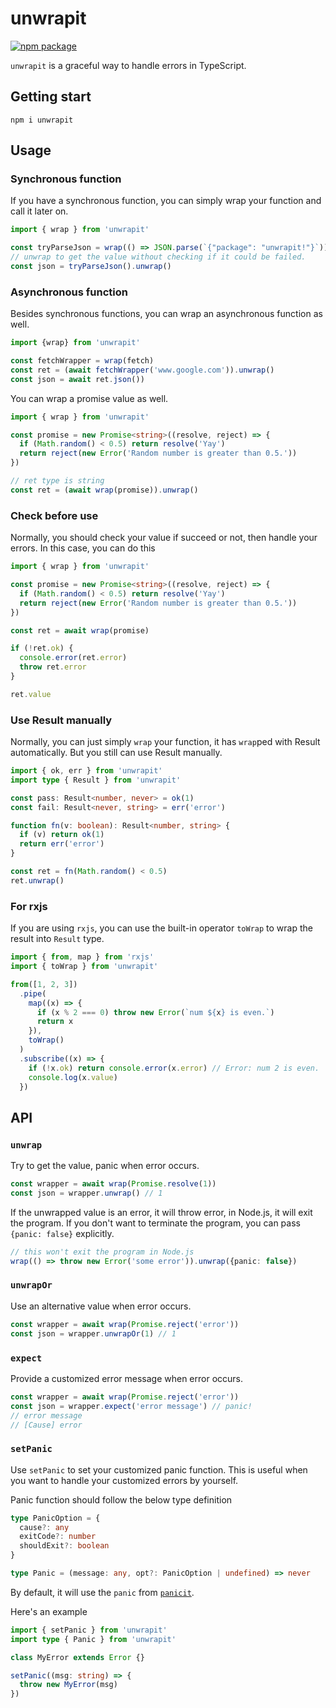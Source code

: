 # unwrapit

<p>
  <a href="https://npmjs.com/package/unwrapit"><img src="https://img.shields.io/npm/v/unwrapit.svg" alt="npm package"></a>
</p>

`unwrapit` is a graceful way to handle errors in TypeScript.

## Getting start

```shell
npm i unwrapit
```

## Usage

### Synchronous function

If you have a synchronous function, you can simply wrap your function and call
it later on.

```ts
import { wrap } from 'unwrapit'

const tryParseJson = wrap(() => JSON.parse(`{"package": "unwrapit!"}`))
// unwrap to get the value without checking if it could be failed.
const json = tryParseJson().unwrap()
```

### Asynchronous function

Besides synchronous functions, you can wrap an asynchronous function as well.

```ts
import {wrap} from 'unwrapit'

const fetchWrapper = wrap(fetch)
const ret = (await fetchWrapper('www.google.com')).unwrap()
const json = await ret.json())
```

You can wrap a promise value as well.

```ts
import { wrap } from 'unwrapit'

const promise = new Promise<string>((resolve, reject) => {
  if (Math.random() < 0.5) return resolve('Yay')
  return reject(new Error('Random number is greater than 0.5.'))
})

// ret type is string
const ret = (await wrap(promise)).unwrap()
```

### Check before use

Normally, you should check your value if succeed or not, then handle your
errors. In this case, you can do this

```ts
import { wrap } from 'unwrapit'

const promise = new Promise<string>((resolve, reject) => {
  if (Math.random() < 0.5) return resolve('Yay')
  return reject(new Error('Random number is greater than 0.5.'))
})

const ret = await wrap(promise)

if (!ret.ok) {
  console.error(ret.error)
  throw ret.error
}

ret.value
```

### Use Result manually

Normally, you can just simply `wrap` your function, it has `wrap`ped with Result
automatically. But you still can use Result manually.

```ts
import { ok, err } from 'unwrapit'
import type { Result } from 'unwrapit'

const pass: Result<number, never> = ok(1)
const fail: Result<never, string> = err('error')

function fn(v: boolean): Result<number, string> {
  if (v) return ok(1)
  return err('error')
}

const ret = fn(Math.random() < 0.5)
ret.unwrap()
```

### For rxjs

If you are using `rxjs`, you can use the built-in operator `toWrap` to wrap the
result into `Result` type.

```ts
import { from, map } from 'rxjs'
import { toWrap } from 'unwrapit'

from([1, 2, 3])
  .pipe(
    map((x) => {
      if (x % 2 === 0) throw new Error(`num ${x} is even.`)
      return x
    }),
    toWrap()
  )
  .subscribe((x) => {
    if (!x.ok) return console.error(x.error) // Error: num 2 is even.
    console.log(x.value)
  })
```

## API

### `unwrap`

Try to get the value, panic when error occurs.

```ts
const wrapper = await wrap(Promise.resolve(1))
const json = wrapper.unwrap() // 1
```

If the unwrapped value is an error, it will throw error, in Node.js, it will
exit the program. If you don't want to terminate the program, you can pass
`{panic: false}` explicitly.

```ts
// this won't exit the program in Node.js
wrap(() => throw new Error('some error')).unwrap({panic: false})
```

### `unwrapOr`

Use an alternative value when error occurs.

```ts
const wrapper = await wrap(Promise.reject('error'))
const json = wrapper.unwrapOr(1) // 1
```

### `expect`

Provide a customized error message when error occurs.

```ts
const wrapper = await wrap(Promise.reject('error'))
const json = wrapper.expect('error message') // panic!
// error message
// [Cause] error
```

### `setPanic`

Use `setPanic` to set your customized panic function. This is useful when you
want to handle your customized errors by yourself.

Panic function should follow the below type definition

```ts
type PanicOption = {
  cause?: any
  exitCode?: number
  shouldExit?: boolean
}

type Panic = (message: any, opt?: PanicOption | undefined) => never
```

By default, it will use the `panic` from
[`panicit`](https://github.com/musicq/panicit).

Here's an example

```ts
import { setPanic } from 'unwrapit'
import type { Panic } from 'unwrapit'

class MyError extends Error {}

setPanic((msg: string) => {
  throw new MyError(msg)
})
```
